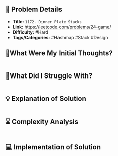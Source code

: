 ## 📝 Problem Details

- **Title:** `1172. Dinner Plate Stacks`
- **Link:** https://leetcode.com/problems/24-game/
- **Difficulty:** #Hard 
- **Tags/Categories:**  #Hashmap #Stack #Design 

## 💭What Were My Initial Thoughts?

```

```

## 🤔What Did I Struggle With?

```

```

## 💡 Explanation of Solution

```

```

## ⌛ Complexity Analysis

```

```

## 💻 Implementation of Solution

```cpp

```